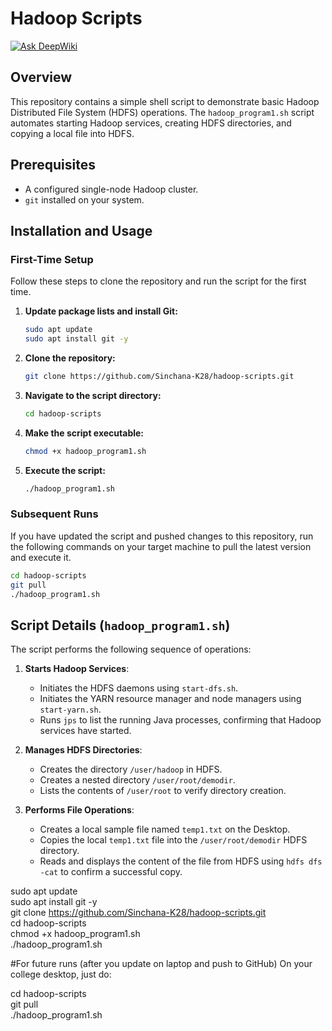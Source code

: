 # Hadoop Scripts
[![Ask DeepWiki](https://devin.ai/assets/askdeepwiki.png)](https://deepwiki.com/Sinchana-K28/hadoop-scripts)

## Overview

This repository contains a simple shell script to demonstrate basic Hadoop Distributed File System (HDFS) operations. The `hadoop_program1.sh` script automates starting Hadoop services, creating HDFS directories, and copying a local file into HDFS.

## Prerequisites

*   A configured single-node Hadoop cluster.
*   `git` installed on your system.

## Installation and Usage

### First-Time Setup

Follow these steps to clone the repository and run the script for the first time.

1.  **Update package lists and install Git:**
    ```bash
    sudo apt update
    sudo apt install git -y
    ```

2.  **Clone the repository:**
    ```bash
    git clone https://github.com/Sinchana-K28/hadoop-scripts.git
    ```

3.  **Navigate to the script directory:**
    ```bash
    cd hadoop-scripts
    ```

4.  **Make the script executable:**
    ```bash
    chmod +x hadoop_program1.sh
    ```

5.  **Execute the script:**
    ```bash
    ./hadoop_program1.sh
    ```

### Subsequent Runs

If you have updated the script and pushed changes to this repository, run the following commands on your target machine to pull the latest version and execute it.

```bash
cd hadoop-scripts
git pull
./hadoop_program1.sh
```

## Script Details (`hadoop_program1.sh`)

The script performs the following sequence of operations:

1.  **Starts Hadoop Services**:
    *   Initiates the HDFS daemons using `start-dfs.sh`.
    *   Initiates the YARN resource manager and node managers using `start-yarn.sh`.
    *   Runs `jps` to list the running Java processes, confirming that Hadoop services have started.

2.  **Manages HDFS Directories**:
    *   Creates the directory `/user/hadoop` in HDFS.
    *   Creates a nested directory `/user/root/demodir`.
    *   Lists the contents of `/user/root` to verify directory creation.

3.  **Performs File Operations**:
    *   Creates a local sample file named `temp1.txt` on the Desktop.
    *   Copies the local `temp1.txt` file into the `/user/root/demodir` HDFS directory.
    *   Reads and displays the content of the file from HDFS using `hdfs dfs -cat` to confirm a successful copy.

    
sudo apt update <br>sudo apt install git -y  <br>
git clone https://github.com/Sinchana-K28/hadoop-scripts.git<br>
cd hadoop-scripts<br>
chmod +x hadoop_program1.sh<br>
./hadoop_program1.sh<br>


#For future runs (after you update on laptop and push to GitHub)
On your college desktop, just do:<br>

cd hadoop-scripts<br>
git pull<br>
./hadoop_program1.sh<br>

